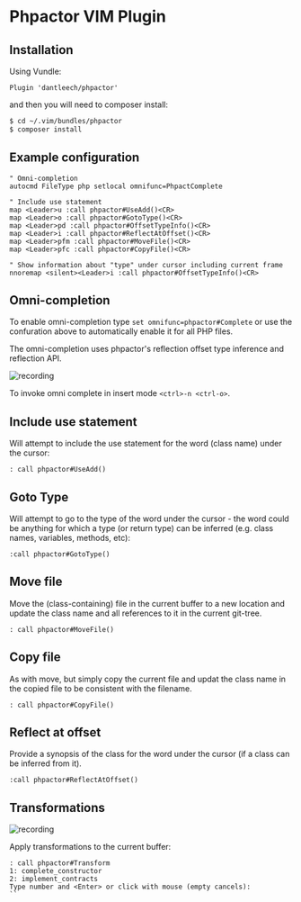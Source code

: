 Phpactor VIM Plugin
===================

Installation
------------

Using Vundle:

```
Plugin 'dantleech/phpactor'
```

and then you will need to composer install:

```bash
$ cd ~/.vim/bundles/phpactor
$ composer install
```

Example configuration
---------------------

```
" Omni-completion
autocmd FileType php setlocal omnifunc=PhpactComplete

" Include use statement
map <Leader>u :call phpactor#UseAdd()<CR>
map <Leader>o :call phpactor#GotoType()<CR>
map <Leader>pd :call phpactor#OffsetTypeInfo()<CR>
map <Leader>i :call phpactor#ReflectAtOffset()<CR>
map <Leader>pfm :call phpactor#MoveFile()<CR>
map <Leader>pfc :call phpactor#CopyFile()<CR>

" Show information about "type" under cursor including current frame
nnoremap <silent><Leader>i :call phpactor#OffsetTypeInfo()<CR>
```

Omni-completion
---------------

To enable omni-completion type `set omnifunc=phpactor#Complete` or use the
confuration above to automatically enable it for all PHP files.

The omni-completion uses phpactor's reflection offset type inference and
reflection API.

![recording](https://user-images.githubusercontent.com/530801/27839804-2b309e8e-60ec-11e7-8df4-f5467cf56c8d.gif)

To invoke omni complete in insert mode `<ctrl>-n <ctrl-o>`.

Include use statement
---------------------

Will attempt to include the use statement for the word (class name) under the
cursor:

```
: call phpactor#UseAdd()
```

Goto Type
---------

Will attempt to go to the type of the word under the
cursor - the word could be anything for which a type (or return type) can be
inferred (e.g. class names, variables, methods, etc):

```
:call phpactor#GotoType()
```

Move file
---------

Move the (class-containing) file in the current buffer to a new location and
update the class name and all references to it in the current git-tree.

```
: call phpactor#MoveFile()
```

Copy file
---------

As with move, but simply copy the current file and updat the class name in the
copied file to be consistent with the filename.

```
: call phpactor#CopyFile()
```

Reflect at offset
-----------------

Provide a synopsis of the class for the word under the cursor (if a class can
be inferred from it).

```
:call phpactor#ReflectAtOffset()
```

Transformations
---------------

![recording](https://user-images.githubusercontent.com/530801/27984415-92800230-63cd-11e7-8492-d5a7a93bb6f0.gif)

Apply transformations to the current buffer:

```
: call phpactor#Transform
1: complete_constructor
2: implement_contracts
Type number and <Enter> or click with mouse (empty cancels): 
``
